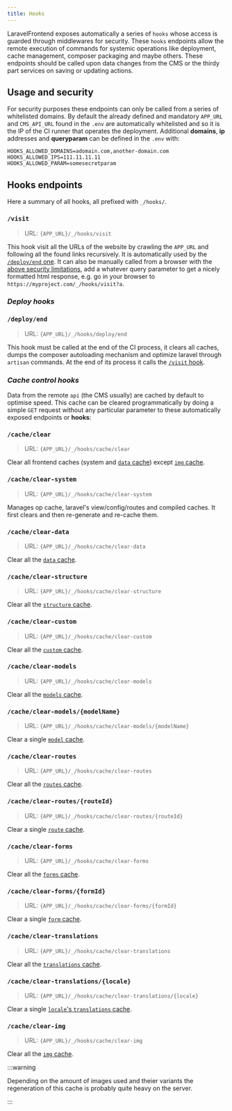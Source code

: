 ```yaml
---
title: Hooks
---
```


LaravelFrontend exposes automatically a series of `hooks` whose access is guarded through middlewares for security. These `hooks` endpoints allow the remote execution of commands for systemic operations like deployment, cache management, composer packaging and maybe others. These endpoints should be called upon data changes from the CMS or the thirdy part services on saving or updating actions.

## Usage and security

For security purposes these endpoints can only be called from a series of whitelisted domains. By default the already defined and mandatory `APP_URL` and `CMS_API_URL` found in the `.env` are automatically whitelisted and so it is the IP of the CI runner that operates the deployment. Additional **domains**, **ip** addresses and **queryparam** can be defined in the `.env` with:

```env
HOOKS_ALLOWED_DOMAINS=adomain.com,another-domain.com
HOOKS_ALLOWED_IPS=111.11.11.11
HOOKS_ALLOWED_PARAM=somesecretparam
```

## Hooks **endpoints**

Here a summary of all hooks, all prefixed with `_/hooks/`.

### `/visit`

> URL: `{APP_URL}/_/hooks/visit`

This hook visit all the URLs of the website by crawling the `APP_URL` and following all the found links recursively. It is automatically used by the [`/deploy/end` one](#deploy-end). It can also be manually called from a browser with the [above security limitations](#usage-and-security), add a whatever query parameter to get a nicely formatted html response, e.g. go in your browser to `https://myproject.com/_/hooks/visit?a`.

### _Deploy hooks_

### `/deploy/end`

> URL: `{APP_URL}/_/hooks/deploy/end`

This hook must be called at the end of the CI process, it clears all caches, dumps the composer autoloading mechanism and optimize laravel through `artisan` commands. At the end of its process it calls the [`/visit` hook](#visit).

### _Cache control hooks_

Data from the remote `api` (the CMS usually) are cached by default to optimise speed. This cache can be cleared programmatically by doing a simple `GET` request without any particular parameter to these automatically exposed endpoints or **hooks**:

### `/cache/clear`

> URL: `{APP_URL}/_/hooks/cache/clear`

Clear all frontend caches (system and [`data` cache](./Cache.md#data)) except [`img` cache](./Cache.md#img).

### `/cache/clear-system`

> URL: `{APP_URL}/_/hooks/cache/clear-system`

Manages op cache, laravel's view/config/routes and compiled caches. It first clears and then re-generate and re-cache them.

### `/cache/clear-data`

> URL: `{APP_URL}/_/hooks/cache/clear-data`

Clear all the [`data` cache](./Cache.md#data).

### `/cache/clear-structure`

> URL: `{APP_URL}/_/hooks/cache/clear-structure`

Clear all the [`structure` cache](./Cache.md#structure).

### `/cache/clear-custom`

> URL: `{APP_URL}/_/hooks/cache/clear-custom`

Clear all the [`custom` cache](./Cache.md#custom).

### `/cache/clear-models`

> URL: `{APP_URL}/_/hooks/cache/clear-models`

Clear all the [`models` cache](./Cache.md#models).

### `/cache/clear-models/{modelName}`

> URL: `{APP_URL}/_/hooks/cache/clear-models/{modelName}`

Clear a single [`model` cache](./Cache.md#modelsmodelname).

### `/cache/clear-routes`

> URL: `{APP_URL}/_/hooks/cache/clear-routes`

Clear all the [`routes` cache](./Cache.md#routes).

### `/cache/clear-routes/{routeId}`

> URL: `{APP_URL}/_/hooks/cache/clear-routes/{routeId}`

Clear a single [`route` cache](./Cache.md#routesrouteid).

### `/cache/clear-forms`

> URL: `{APP_URL}/_/hooks/cache/clear-forms`

Clear all the [`forms` cache](./Cache.md#forms).

### `/cache/clear-forms/{formId}`

> URL: `{APP_URL}/_/hooks/cache/clear-forms/{formId}`

Clear a single [`form` cache](./Cache.md#formsformid).

### `/cache/clear-translations`

> URL: `{APP_URL}/_/hooks/cache/clear-translations`

Clear all the [`translations` cache](./Cache.md#translations).

### `/cache/clear-translations/{locale}`

> URL: `{APP_URL}/_/hooks/cache/clear-translations/{locale}`

Clear a single [`locale`'s `translations` cache](./Cache.md#translationslocale).

### `/cache/clear-img`

> URL: `{APP_URL}/_/hooks/cache/clear-img`

Clear all the [`img` cache](./Cache.md#img).

:::warning

Depending on the amount of images used and theier variants the regeneration of this cache is probably quite heavy on the server.

:::
